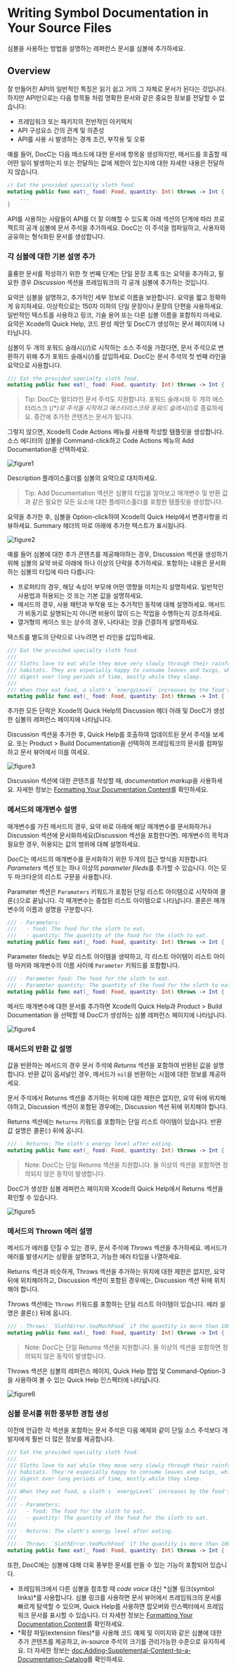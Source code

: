 # Writing Symbol Documentation in Your Source Files

심볼을 사용하는 방법을 설명하는 레퍼런스 문서를 심볼에 추가하세요.

## Overview

잘 만들어진 API의 일반적인 특징은 읽기 쉽고 거의 그 자체로 문서가 된다는 것입니다. 하지만 API만으로는 다음 항목들 처럼 명확한 문서와 같은 중요한 정보를 전달할 수 없습니다:
- 프레임워크 또는 패키지의 전반적인 아키텍처
- API 구성요소 간의 관계 및 의존성
- API를 사용 시 발생하는 경계 조건, 부작용 및 오류

예를 들어, DocC는 다음 메소드에 대한 문서에 항목을 생성하지만, 메서드를 호출할 때 어떤 일이 발생하는지 또는 전달하는 값에 제한이 있는지에 대한 자세한 내용은 전달하지 않습니다.

```swift
// Eat the provided specialty sloth food.
mutating public func eat(_ food: Food, quantity: Int) throws -> Int {
    ...
}
```

API를 사용하는 사람들이 API를 더 잘 이해할 수 있도록 아래 섹션의 단계에 따라 프로젝트의 공개 심볼에 문서 주석을 추가하세요. DocC는 이 주석을 컴파일하고, 사용자와 공유하는 형식화된 문서를 생성합니다.

### 각 심볼에 대한 기본 설명 추가

훌륭한 문서를 작성하기 위한 첫 번째 단계는 단일 문장 초록 또는 요약을 추가하고, 필요한 경우 *Discussion* 섹션을 프레임워크의 각 공개 심볼에 추가하는 것입니다. 

요약은 심볼을 설명하고, 추가적인 세부 정보로 이름을 보완합니다. 요약을 짧고 정확하게 유지하세요. 이상적으로는 150자 이하의 단일 문장이나 문장의 단편을 사용하세요. 일반적인 텍스트를 사용하고 링크, 기술 용어 또는 다른 심볼 이름을 포함하지 마세요. 요약은 Xcode의 Quick Help, 코드 완성 제안 및 DocC가 생성하는 문서 페이지에 나타납니다.

심볼이 두 개의 포워드 슬래시(//)로 시작하는 소스 주석을 가졌다면, 문서 주석으로 변환하기 위해 추가 포워드 슬래시(/)를 삽입하세요. DocC는 문서 주석의 첫 번째 라인을 요약으로 사용합니다.

```swift
/// Eat the provided specialty sloth food.
mutating public func eat(_ food: Food, quantity: Int) throws -> Int {
```

> Tip: DocC는 멀티라인 문서 주석도 지원합니다. 포워드 슬래시와 두 개의 애스터리스크 (/\**)로 주석을 시작하고 애스터리스크와 포워드 슬래시(*/)로 종료하세요. 중간에 추가한 콘텐츠는 문서가 됩니다. 

그렇지 않으면, Xcode의 Code Actions 메뉴를 사용해 작성할 템플릿을 생성합니다. 소스 에디터의 심볼을 Command-click하고 Code Actions 메뉴의 Add Documentation을 선택하세요.

![figure1](Writing-Symbol-Documentation-in-Your-Source-Files-figure1.png)

Description 플레이스홀더를 심볼의 요약으로 대치하세요.

> Tip: Add Documentation 액션은 심볼의 타입을 알아보고 매개변수 및 반환 값과 같은 필요한 모든 요소에 대한 플레이스홀더를 포함한 템플릿을 생성합니다.

요약을 추가한 후, 심볼을 Option-click하여 Xcode의 Quick Help에서 변경사항을 리뷰하세요. Summary 헤더의 마로 아래에 추가한 텍스트가 표시됩니다.

![figure2](Writing-Symbol-Documentation-in-Your-Source-Files-figure2.png)

예를 들어 심볼에 대한 추가 콘텐츠를 제공해야하는 경우, Discussion 섹션을 생성하기 위해 심볼의 요약 바로 아래에 하나 이상의 단락을 추가하세요. 포함하는 내용은 문서화하는 심볼의 타입에 따라 다릅니다:
- 프로퍼티의 경우, 해당 속성이 부모에 어떤 영향을 미치는지 설명하세요. 일반적인 사용법과 허용되는 것 또는 기본 값을 설명하세요.
- 메서드의 경우, 사용 패턴과 부작용 또는 추가적인 동작에 대해 설명하세요. 메서드가 비동기로 실행되는지 아니면 비용이 많이 드는 작업을 수행하는지 강조하세요.
- 열거형의 케이스 또는 상수의 경우, 나타내는 것을 간결하게 설명하세요.

텍스트를 별도의 단락으로 나누려면 빈 라인을 삽입하세요.

```swift
/// Eat the provided specialty sloth food.
///
/// Sloths love to eat while they move very slowly through their rainforest 
/// habitats. They are especially happy to consume leaves and twigs, which they 
/// digest over long periods of time, mostly while they sleep.
/// 
/// When they eat food, a sloth's `energyLevel` increases by the food's `energy`.
mutating public func eat(_ food: Food, quantity: Int) throws -> Int {
```

추가한 모든 단락은 Xcode의 Quick Help의 Discussion 헤더 아래 및 DocC가 생성한 심볼의 레퍼런스 페이지에 나타납니다.

Discussion 섹션을 추가한 후, Quick Help를 호출하여 업데이트된 문서 주석을 보세요. 또는 Product > Build Documentation을 선택하여 프레임워크의 문서를 컴파일하고 문서 뷰어에서 이를 여세요.

![figure3](Writing-Symbol-Documentation-in-Your-Source-Files-figure3.png)

Discussion 섹션에 대한 콘텐츠를 작성할 때, *documentation markup*을 사용하세요. 자세한 정보는 [Formatting Your Documentation Content](https://developer.apple.com/documentation/xcode/formatting-your-documentation-content)를 확인하세요.

### 메서드의 매개변수 설명

매개변수를 가진 메서드의 경우, 요약 바로 아래에 해당 매개변수를 문서화하거나 Discussion 섹션에 문서화하세요(Discussion 섹션을 포함한다면). 매개변수의 목적과 필요한 경우, 허용되는 값의 범위에 대해 설명하세요.

DocC는 메서드의 매개변수를 문서화하기 위한 두개의 접근 방식을 지원합니다. *Parameters* 섹션 또는 하나 이상의 *parameter fileds*를 추가할 수 있습니다. 이는 모두 마크다운의 리스트 구문을 사용합니다. 

Parameter 섹션은 `Paramaters` 키워드가 포함된 단일 리스트 아이템으로 시작하여 콜론(:)으로 끝납니다. 각 매개변수는 중첩된 리스트 아이템으로 나타납니다. 콜론은 매개변수의 이름과 설명을 구분합니다. 

```swift
/// - Parameters:
///   - food: The food for the sloth to eat.
///   - quantity: The quantity of the food for the sloth to eat.
mutating public func eat(_ food: Food, quantity: Int) throws -> Int {
```

Parameter fileds는 부모 리스트 아이템을 생략하고, 각 리스트 아이템이 리스트 아이템 마커와 매개변수의 이름 사이에 `Parameter` 키워드를 포합합니다.

```swift
/// - Parameter food: The food for the sloth to eat.
/// - Parameter quantity: The quantity of the food for the sloth to eat.
mutating public func eat(_ food: Food, quantity: Int) throws -> Int {
```

메서드 매개변수에 대한 문서를 추가하면 Xcode의 Quick Help과 Product > Build Documentation 을 선택할 때 DocC가 생성하는 심볼 레퍼런스 페이지에 나타납니다.

![figure4](Writing-Symbol-Documentation-in-Your-Source-Files-figure4.png)

### 매서드의 반환 값 설명

값을 반환하는 메서드의 경우 문서 주석에 *Returns* 섹션을 포함하여 반환된 값을 설명합니다. 반환 값이 옵셔널인 경우, 메서드가 `nil`을 반환하는 시점에 대한 정보를 제공하세요.

문서 주석에서 Returns 섹션을 추가하는 위치에 대한 제한은 없지만, 요약 뒤에 위치해야하고, Discussion 섹션이 포함된 경우에는, Discussion 섹션 뒤에 위치해야 합니다.

Returns 섹션에는 `Returns` 키워드를 포함하는 단일 리스트 아이템이 있습니다. 반환 값 설명은 콜론(:) 뒤에 옵니다.


```swift
/// - Returns: The sloth's energy level after eating.
mutating public func eat(_ food: Food, quantity: Int) throws -> Int {
```

> Note: DocC는 단일 Returns 섹션을 지원합니다. 둘 이상의 섹션을 포함하면 정의되지 않은 동작이 발생합니다.

DocC가 생성한 심볼 레퍼런스 페이지와 Xcode의 Quick Help에서 Returns 섹션을 확인할 수 있습니다.

![figure5](Writing-Symbol-Documentation-in-Your-Source-Files-figure5.png)

### 메서드의 Thrown 에러 설명

메서드가 에러를 던질 수 있는 경우, 문서 주석에 *Throws* 섹션을 추가하세요. 메서드가 에러를 발생시키는 상황을 설명하고, 가능한 에러 타입을 나열하세요.

Returns 섹션과 비슷하게, Throws 섹션을 추가하는 위치에 대한 제한은 없지만, 요약 뒤에 위치해야하고, Discussion 섹션이 포함된 경우에는, Discussion 섹션 뒤에 위치해야 합니다.

Throws 섹션에는 `Throws` 키워드를 포함하는 단일 리스트 아이템이 있습니다. 에러 설명은 콜론(:) 뒤에 옵니다.

```swift
/// - Throws: `SlothError.tooMuchFood` if the quantity is more than 100.
mutating public func eat(_ food: Food, quantity: Int) throws -> Int {
```

> Note: DocC는 단일 Returns 섹션을 지원합니다. 둘 이상의 섹션을 포함하면 정의되지 않은 동작이 발생합니다.

Throws 섹션은 심볼의 레퍼런스 페이지, Quick Help 팝업 및 Command-Option-3을 사용하여 볼 수 있는 Quick Help 인스펙터에 나타납니다.

![figure6](Writing-Symbol-Documentation-in-Your-Source-Files-figure6.png)

### 심볼 문서를 위한 풍부한 경험 생성

이전에 언급한 각 섹션을 포함하는 문서 주석은 다음 예제와 같이 단일 소스 주석보다 개발자에게 훨씬 더 많은 정보를 제공합니다.

```swift
/// Eat the provided specialty sloth food.
///
/// Sloths love to eat while they move very slowly through their rainforest 
/// habitats. They're especially happy to consume leaves and twigs, which they 
/// digest over long periods of time, mostly while they sleep.
///
/// When they eat food, a sloth's `energyLevel` increases by the food's `energy`.
///
/// - Parameters:
///   - food: The food for the sloth to eat.
///   - quantity: The quantity of the food for the sloth to eat.
///
/// - Returns: The sloth's energy level after eating.
///
/// - Throws: `SlothError.tooMuchFood` if the quantity is more than 100.
mutating public func eat(_ food: Food, quantity: Int) throws -> Int {
```

또한, DocC에는 심볼에 대해 더욱 풍부한 문서를 만들 수 있는 기능이 포함되어 있습니다.
- 프레임워크에서 다른 심볼을 참조할 때 *code voice* 대신 *심볼 링크(symbol links)*를 사용합니다. 심볼 링크를 사용하면 문서 뷰어에서 프레임워크의 문서를 빠르게 탐색할 수 있으며, Quick Help를 사용하면 팝오버와 인스펙터에서 프레임워크 문서를 표시할 수 있습니다. 더 자세한 정보는 [Formatting Your Documentation Content](https://developer.apple.com/documentation/xcode/formatting-your-documentation-content)를 확인하세요.
- *확장 파일(extension files)*을 사용해 코드 예제 및 이미지와 같은 심볼에 대한 추가 콘텐츠를 제공하고, in-source 주석의 크기를 관리가능한 수준으로 유지하세요. 더 자세한 정보는 <doc:Adding-Supplemental-Content-to-a-Documentation-Catalog>를 확인하세요.
